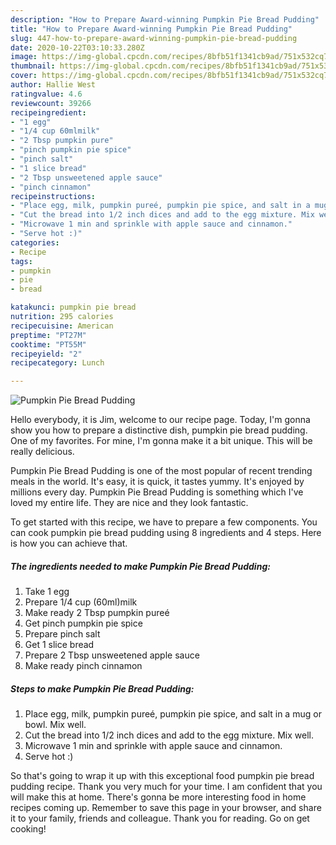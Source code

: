 ```yaml
---
description: "How to Prepare Award-winning Pumpkin Pie Bread Pudding"
title: "How to Prepare Award-winning Pumpkin Pie Bread Pudding"
slug: 447-how-to-prepare-award-winning-pumpkin-pie-bread-pudding
date: 2020-10-22T03:10:33.280Z
image: https://img-global.cpcdn.com/recipes/8bfb51f1341cb9ad/751x532cq70/pumpkin-pie-bread-pudding-recipe-main-photo.jpg
thumbnail: https://img-global.cpcdn.com/recipes/8bfb51f1341cb9ad/751x532cq70/pumpkin-pie-bread-pudding-recipe-main-photo.jpg
cover: https://img-global.cpcdn.com/recipes/8bfb51f1341cb9ad/751x532cq70/pumpkin-pie-bread-pudding-recipe-main-photo.jpg
author: Hallie West
ratingvalue: 4.6
reviewcount: 39266
recipeingredient:
- "1 egg"
- "1/4 cup 60mlmilk"
- "2 Tbsp pumpkin pure"
- "pinch pumpkin pie spice"
- "pinch salt"
- "1 slice bread"
- "2 Tbsp unsweetened apple sauce"
- "pinch cinnamon"
recipeinstructions:
- "Place egg, milk, pumpkin pureé, pumpkin pie spice, and salt in a mug or bowl. Mix well."
- "Cut the bread into 1/2 inch dices and add to the egg mixture. Mix well."
- "Microwave 1 min and sprinkle with apple sauce and cinnamon."
- "Serve hot :)"
categories:
- Recipe
tags:
- pumpkin
- pie
- bread

katakunci: pumpkin pie bread 
nutrition: 295 calories
recipecuisine: American
preptime: "PT27M"
cooktime: "PT55M"
recipeyield: "2"
recipecategory: Lunch

---
```



![Pumpkin Pie Bread Pudding](https://img-global.cpcdn.com/recipes/8bfb51f1341cb9ad/751x532cq70/pumpkin-pie-bread-pudding-recipe-main-photo.jpg)

Hello everybody, it is Jim, welcome to our recipe page. Today, I'm gonna show you how to prepare a distinctive dish, pumpkin pie bread pudding. One of my favorites. For mine, I'm gonna make it a bit unique. This will be really delicious.

Pumpkin Pie Bread Pudding is one of the most popular of recent trending meals in the world. It's easy, it is quick, it tastes yummy. It's enjoyed by millions every day. Pumpkin Pie Bread Pudding is something which I've loved my entire life. They are nice and they look fantastic.




To get started with this recipe, we have to prepare a few components. You can cook pumpkin pie bread pudding using 8 ingredients and 4 steps. Here is how you can achieve that.

<!--inarticleads1-->

##### The ingredients needed to make Pumpkin Pie Bread Pudding:

1. Take 1 egg
1. Prepare 1/4 cup (60ml)milk
1. Make ready 2 Tbsp pumpkin pureé
1. Get pinch pumpkin pie spice
1. Prepare pinch salt
1. Get 1 slice bread
1. Prepare 2 Tbsp unsweetened apple sauce
1. Make ready pinch cinnamon




<!--inarticleads2-->

##### Steps to make Pumpkin Pie Bread Pudding:

1. Place egg, milk, pumpkin pureé, pumpkin pie spice, and salt in a mug or bowl. Mix well.
1. Cut the bread into 1/2 inch dices and add to the egg mixture. Mix well.
1. Microwave 1 min and sprinkle with apple sauce and cinnamon.
1. Serve hot :)




So that's going to wrap it up with this exceptional food pumpkin pie bread pudding recipe. Thank you very much for your time. I am confident that you will make this at home. There's gonna be more interesting food in home recipes coming up. Remember to save this page in your browser, and share it to your family, friends and colleague. Thank you for reading. Go on get cooking!
